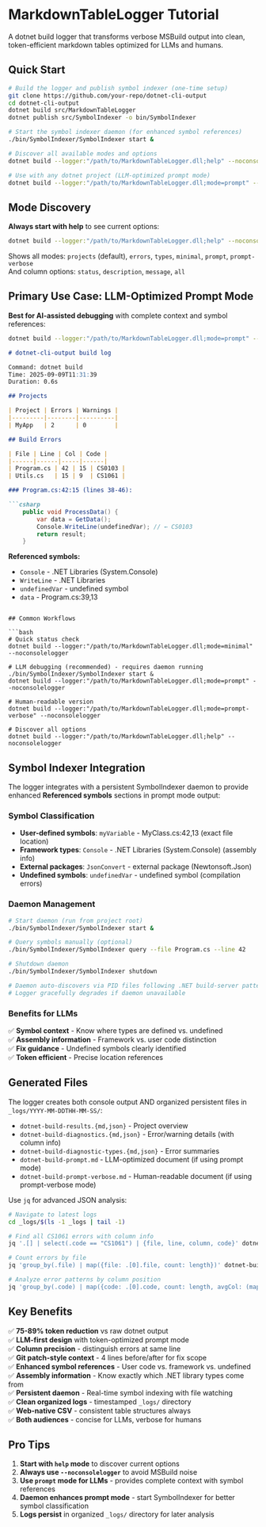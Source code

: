 # MarkdownTableLogger Tutorial

A dotnet build logger that transforms verbose MSBuild output into clean, token-efficient markdown tables optimized for LLMs and humans.

## Quick Start

```bash
# Build the logger and publish symbol indexer (one-time setup)
git clone https://github.com/your-repo/dotnet-cli-output
cd dotnet-cli-output
dotnet build src/MarkdownTableLogger
dotnet publish src/SymbolIndexer -o bin/SymbolIndexer

# Start the symbol indexer daemon (for enhanced symbol references)
./bin/SymbolIndexer/SymbolIndexer start &

# Discover all available modes and options
dotnet build --logger:"/path/to/MarkdownTableLogger.dll;help" --noconsolelogger

# Use with any dotnet project (LLM-optimized prompt mode)
dotnet build --logger:"/path/to/MarkdownTableLogger.dll;mode=prompt" --noconsolelogger
```

## Mode Discovery

**Always start with help** to see current options:
```bash
dotnet build --logger:"/path/to/MarkdownTableLogger.dll;help" --noconsolelogger
```

Shows all modes: `projects` (default), `errors`, `types`, `minimal`, `prompt`, `prompt-verbose`  
And column options: `status`, `description`, `message`, `all`

## Primary Use Case: LLM-Optimized Prompt Mode

**Best for AI-assisted debugging** with complete context and symbol references:

```bash
dotnet build --logger:"/path/to/MarkdownTableLogger.dll;mode=prompt" --noconsolelogger
```
```markdown
# dotnet-cli-output build log

Command: dotnet build
Time: 2025-09-09T11:31:39
Duration: 0.6s

## Projects

| Project | Errors | Warnings |
|---------|--------|----------|
| MyApp   | 2      | 0        |

## Build Errors

| File | Line | Col | Code |
|------|------|-----|------|
| Program.cs | 42 | 15 | CS0103 |
| Utils.cs   | 15 | 9  | CS1061 |

### Program.cs:42:15 (lines 38-46):

```csharp
    public void ProcessData() {
        var data = GetData();
        Console.WriteLine(undefinedVar); // ← CS0103
        return result;
    }
```

**Referenced symbols:**
- `Console` - .NET Libraries (System.Console)
- `WriteLine` - .NET Libraries
- `undefinedVar` - undefined symbol
- `data` - Program.cs:39,13
```

## Common Workflows

```bash
# Quick status check
dotnet build --logger:"/path/to/MarkdownTableLogger.dll;mode=minimal" --noconsolelogger

# LLM debugging (recommended) - requires daemon running
./bin/SymbolIndexer/SymbolIndexer start &
dotnet build --logger:"/path/to/MarkdownTableLogger.dll;mode=prompt" --noconsolelogger

# Human-readable version
dotnet build --logger:"/path/to/MarkdownTableLogger.dll;mode=prompt-verbose" --noconsolelogger

# Discover all options
dotnet build --logger:"/path/to/MarkdownTableLogger.dll;help" --noconsolelogger
```

## Symbol Indexer Integration

The logger integrates with a persistent SymbolIndexer daemon to provide enhanced **Referenced symbols** sections in prompt mode output:

### **Symbol Classification**
- **User-defined symbols**: `myVariable` - MyClass.cs:42,13 (exact file location)
- **Framework types**: `Console` - .NET Libraries (System.Console) (assembly info)  
- **External packages**: `JsonConvert` - external package (Newtonsoft.Json)
- **Undefined symbols**: `undefinedVar` - undefined symbol (compilation errors)

### **Daemon Management**
```bash
# Start daemon (run from project root)
./bin/SymbolIndexer/SymbolIndexer start &

# Query symbols manually (optional)
./bin/SymbolIndexer/SymbolIndexer query --file Program.cs --line 42

# Shutdown daemon
./bin/SymbolIndexer/SymbolIndexer shutdown

# Daemon auto-discovers via PID files following .NET build-server patterns
# Logger gracefully degrades if daemon unavailable
```

### **Benefits for LLMs**
✅ **Symbol context** - Know where types are defined vs. undefined  
✅ **Assembly information** - Framework vs. user code distinction  
✅ **Fix guidance** - Undefined symbols clearly identified  
✅ **Token efficient** - Precise location references  

## Generated Files

The logger creates both console output AND organized persistent files in `_logs/YYYY-MM-DDTHH-MM-SS/`:
- `dotnet-build-results.{md,json}` - Project overview
- `dotnet-build-diagnostics.{md,json}` - Error/warning details (with column info)
- `dotnet-build-diagnostic-types.{md,json}` - Error summaries
- `dotnet-build-prompt.md` - LLM-optimized document (if using prompt mode)
- `dotnet-build-prompt-verbose.md` - Human-readable document (if using prompt-verbose mode)

Use `jq` for advanced JSON analysis:
```bash
# Navigate to latest logs
cd _logs/$(ls -1 _logs | tail -1)

# Find all CS1061 errors with column info
jq '.[] | select(.code == "CS1061") | {file, line, column, code}' dotnet-build-diagnostics.json

# Count errors by file
jq 'group_by(.file) | map({file: .[0].file, count: length})' dotnet-build-diagnostics.json

# Analyze error patterns by column position
jq 'group_by(.code) | map({code: .[0].code, count: length, avgCol: (map(.column) | add / length)})' dotnet-build-diagnostics.json
```

## Key Benefits

✅ **75-89% token reduction** vs raw dotnet output  
✅ **LLM-first design** with token-optimized prompt mode  
✅ **Column precision** - distinguish errors at same line  
✅ **Git patch-style context** - 4 lines before/after for fix scope  
✅ **Enhanced symbol references** - User code vs. framework vs. undefined  
✅ **Assembly information** - Know exactly which .NET library types come from  
✅ **Persistent daemon** - Real-time symbol indexing with file watching  
✅ **Clean organized logs** - timestamped `_logs/` directory  
✅ **Web-native CSV** - consistent table structures always  
✅ **Both audiences** - concise for LLMs, verbose for humans  

## Pro Tips

1. **Start with `help` mode** to discover current options
2. **Always use `--noconsolelogger`** to avoid MSBuild noise
3. **Use `prompt` mode for LLMs** - provides complete context with symbol references
4. **Daemon enhances prompt mode** - start SymbolIndexer for better symbol classification
5. **Logs persist** in organized `_logs/` directory for later analysis